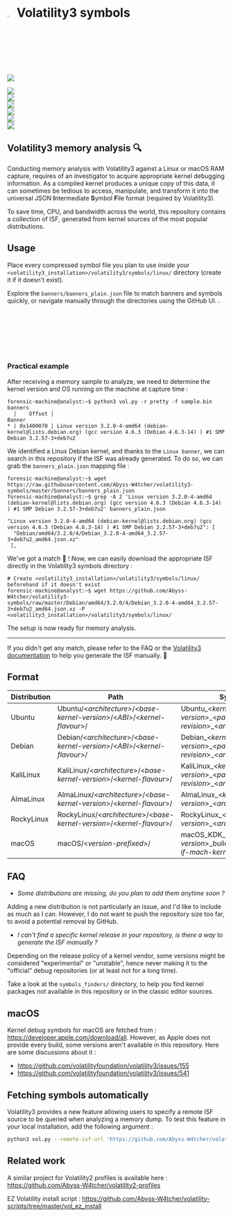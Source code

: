 # <img src="https://cdn-icons-png.flaticon.com/128/5088/5088992.png" width="3%" height="3%"> Volatility3 symbols

![](https://img.shields.io/badge/Symbols-7628-seagreen?style=flat-square)

![](https://img.shields.io/badge/Ubuntu-amd64%20|%20i386-dodgerblue?labelColor=lightsteelblue&style=for-the-badge&logo=ubuntu)  
![](https://img.shields.io/badge/Debian-amd64-darkcyan?labelColor=lightsteelblue&style=for-the-badge&logo=debian)  
![](https://img.shields.io/badge/KaliLinux-amd64-dodgerblue?labelColor=lightsteelblue&style=for-the-badge&logo=kalilinux)  
![](https://img.shields.io/badge/AlmaLinux-x86__64-darkcyan?labelColor=lightsteelblue&style=for-the-badge&logo=almalinux)  
![](https://img.shields.io/badge/RockyLinux-x86__64-dodgerblue?labelColor=lightsteelblue&style=for-the-badge&logo=rockylinux)  
![](https://img.shields.io/badge/macOS-amd64%20|%20i386-darkcyan?labelColor=lightsteelblue&style=for-the-badge&logo=macos)  

## Volatility3 memory analysis 🔍

Conducting memory analysis with Volatility3 against a Linux or macOS RAM capture, requires of an investigator to acquire appropriate kernel debugging information. 
As a compiled kernel produces a unique copy of this data, it can sometimes be tedious to access, manipulate, and transform it into the universal JSON **I**ntermediate **S**ymbol **F**ile format (required by Volatility3).

To save time, CPU, and bandwidth across the world, this repository contains a collection of ISF, generated from kernel sources of the most popular distributions.

## Usage

Place every compressed symbol file you plan to use inside your `<volatility3_installation>/volatility3/symbols/linux/` directory (create it if it doesn't exist).

Explore the `banners/banners_plain.json` file to match banners and symbols quickly, or navigate manually through the directories using the GitHub UI. <img src="https://cdn-icons-png.flaticon.com/128/5044/5044729.png" width="3%" height="3%">

### Practical example

After receiving a memory sample to analyze, we need to determine the kernel version and OS running on the machine at capture time :

```console
forensic-machine@analyst:~$ python3 vol.py -r pretty -f sample.bin banners
  |    Offset |                                                                                                                            Banner
* | 0x1400070 | Linux version 3.2.0-4-amd64 (debian-kernel@lists.debian.org) (gcc version 4.6.3 (Debian 4.6.3-14) ) #1 SMP Debian 3.2.57-3+deb7u2
```

We identified a Linux Debian kernel, and thanks to the `Linux banner`, we can search in this repository if the ISF was already generated. To do so, we can grab the `banners_plain.json` mapping file :

```console
forensic-machine@analyst:~$ wget https://raw.githubusercontent.com/Abyss-W4tcher/volatility3-symbols/master/banners/banners_plain.json
forensic-machine@analyst:~$ grep -A 2 'Linux version 3.2.0-4-amd64 (debian-kernel@lists.debian.org) (gcc version 4.6.3 (Debian 4.6.3-14) ) #1 SMP Debian 3.2.57-3+deb7u2' banners_plain.json

"Linux version 3.2.0-4-amd64 (debian-kernel@lists.debian.org) (gcc version 4.6.3 (Debian 4.6.3-14) ) #1 SMP Debian 3.2.57-3+deb7u2": [
  "Debian/amd64/3.2.0/4/Debian_3.2.0-4-amd64_3.2.57-3+deb7u2_amd64.json.xz"
 ],
```

We've got a match 🚀 ! Now, we can easily download the appropriate ISF directly in the Volatility3 symbols directory : 

```console
# Create <volatility3_installation>/volatility3/symbols/linux/ beforehand if it doesn't exist
forensic-machine@analyst:~$ wget https://github.com/Abyss-W4tcher/volatility3-symbols/raw/master/Debian/amd64/3.2.0/4/Debian_3.2.0-4-amd64_3.2.57-3+deb7u2_amd64.json.xz -P <volatility3_installation>/volatility3/symbols/linux/
```

The setup is now ready for memory analysis.

---

If you didn't get any match, please refer to the FAQ or the [Volatility3 documentation](https://volatility3.readthedocs.io/en/latest/symbol-tables.html#mac-or-linux-symbol-tables) to help you generate the ISF manually. 🦾

## Format

| Distribution | Path | Symbols | Example |
| ------------ | ---- | ------- | ------- |
| Ubuntu       | Ubuntu/<*architecture*>/<*base-kernel-version*>/<*ABI*>/<*kernel-flavour*>/ | Ubuntu\_<*kernel-version*>\_<*package-revision*>\_<*architecture*>.json.xz | Ubuntu/amd64/4.4.0/22/generic/Ubuntu\_4.4.0-22-generic\_4.4.0-22.40~14.04.1\_amd64.json.xz |
| Debian       | Debian/<*architecture*>/<*base-kernel-version*>/<*ABI*>/<*kernel-flavour*>/ | Debian\_<*kernel-version*>\_<*package-revision*>\_<*architecture*>.json.xz | Debian/amd64/3.1.0/1/Debian\_3.1.0-1-amd64\_3.1.1-1\_amd64.json.xz |
| KaliLinux       | KaliLinux/<*architecture*>/<*base-kernel-version*>/<*kernel-flavour*>/ | KaliLinux\_<*kernel-version*>\_<*package-revision*>\_<*architecture*>.json.xz | KaliLinux/amd64/5.2.0/KaliLinux\_5.2.0-kali2-amd64\_5.2.9-2kali1\_amd64.json.xz |
| AlmaLinux       | AlmaLinux/<*architecture*>/<*base-kernel-version*>/<*kernel-flavour*>/ | AlmaLinux\_<*kernel-version*>\_<*architecture*>.json.xz | AlmaLinux/x86\_64/4.18.0/AlmaLinux\_4.18.0-477.13.1.el8\_8\_x86\_64.json.xz |
| RockyLinux       | RockyLinux/<*architecture*>/<*base-kernel-version*>/<*kernel-flavour*>/ | RockyLinux\_<*kernel-version*>\_<*architecture*>.json.xz | RockyLinux/x86\_64/4.18.0/RockyLinux\_4.18.0-477.10.1.el8\_8\_x86\_64.json.xz |
| macOS       | macOS/<*version-prefixed*>/ | macOS\_KDK\_<*macOS-version*>\_build-<*build*>\_<*arch-if-mach-kernel*>.json.xz | macOS/14.0/macOS\_KDK\_14.0\_build-23A5257q.json.xz |

## FAQ

- *Some distributions are missing, do you plan to add them anytime soon ?*

Adding a new distribution is not particularly an issue, and I'd like to include as much as I can. However, I do not want to push the repository size too far, to avoid a potential removal by GitHub.

- *I can't find a specific kernel release in your repository, is there a way to generate the ISF manually ?*

Depending on the release policy of a kernel vendor, some versions might be considered "experimental" or "unstable", hence never making it to the "official" debug repositories (or at least not for a long time).

Take a look at the `symbols_finders/` directory, to help you find kernel packages not available in this repository or in the classic editor sources.

## macOS

Kernel debug symbols for macOS are fetched from : https://developer.apple.com/download/all. However, as Apple does not provide every build, some versions aren't available in this repository.
Here are some discussions about it :

- https://github.com/volatilityfoundation/volatility3/issues/155
- https://github.com/volatilityfoundation/volatility3/issues/541

## Fetching symbols automatically

Volatility3 provides a new feature allowing users to specify a remote ISF source to be queried when analyzing a memory dump. To test this feature in your local installation, add the following argument :

```sh
python3 vol.py --remote-isf-url 'https://github.com/Abyss-W4tcher/volatility3-symbols/raw/master/banners/banners.json' -f <memory_dump> <plugin>
```

## Related work 

A similar project for Volatility2 profiles is available here : https://github.com/Abyss-W4tcher/volatility2-profiles

EZ Volatility install script : https://github.com/Abyss-W4tcher/volatility-scripts/tree/master/vol_ez_install
